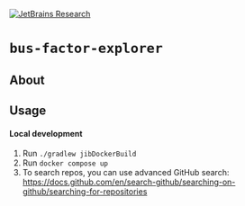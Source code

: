 [![JetBrains Research](https://jb.gg/badges/research.svg)](https://confluence.jetbrains.com/display/ALL/JetBrains+on+GitHub)

# `bus-factor-explorer`
## About
## Usage
#### Local development
1. Run `./gradlew jibDockerBuild`
2. Run `docker compose up`
3. To search repos, you can use advanced GitHub search: https://docs.github.com/en/search-github/searching-on-github/searching-for-repositories

